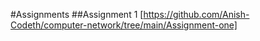 #Assignments
 ##Assignment 1
[https://github.com/Anish-Codeth/computer-network/tree/main/Assignment-one]
  
